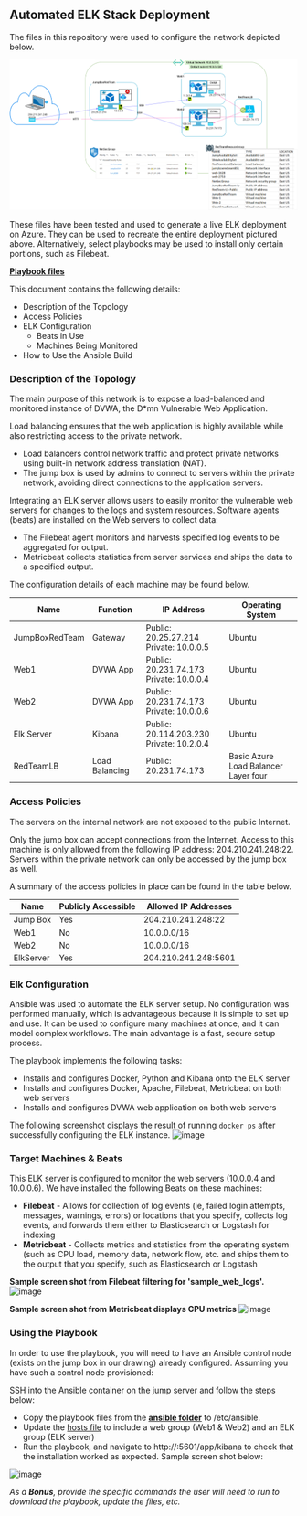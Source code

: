 ## Automated ELK Stack Deployment

The files in this repository were used to configure the network depicted below.

![alt text](https://github.com/tracylynnlangford/OSU-Cybersecurity-Bootcamp-Project-1/blob/116668774516c3de41511eeb95400aeedf10885d/diagrams/TracyLangfordWeek12_Homework.drawio.png "Logo Title Text 1")


These files have been tested and used to generate a live ELK deployment on Azure. They can be used to recreate the entire deployment pictured above. Alternatively, select playbooks may be used to install only certain portions, such as Filebeat.

[__Playbook files__](https://github.com/tracylynnlangford/OSU-Cybersecurity-Bootcamp-Project-1/tree/main/ansible)
  
This document contains the following details:
- Description of the Topology
- Access Policies
- ELK Configuration
  - Beats in Use
  - Machines Being Monitored
- How to Use the Ansible Build


### Description of the Topology

The main purpose of this network is to expose a load-balanced and monitored instance of DVWA, the D*mn Vulnerable Web Application.

Load balancing ensures that the web application is highly available while also restricting access to the private network.
- Load balancers control network traffic and protect private networks using built-in network address translation (NAT). 
- The jump box is used by admins to connect to servers within the private network, avoiding direct connections to the          application servers.

Integrating an ELK server allows users to easily monitor the vulnerable web servers for changes to the logs and system resources. Software agents (beats) are installed on the Web servers to collect data:  
- The Filebeat agent monitors and harvests specified log events to be aggregated for output.
- Metricbeat collects statistics from server services and ships the data to a specified output.

The configuration details of each machine may be found below.


| Name           | Function                                                                                                      | IP Address                                 | Operating System                    |
|----------------|---------------------------------------------------------------------------------------------------------------|--------------------------------------------|-------------------------------------|
| JumpBoxRedTeam | Gateway  | Public: 20.25.27.214<br>Private: 10.0.0.5  | Ubuntu |
| Web1           | DVWA App | Public: 20.231.74.173<br>Private: 10.0.0.4 | Ubuntu |
| Web2           | DVWA App | Public: 20.231.74.173<br>Private: 10.0.0.6 | Ubuntu |
| Elk Server     | Kibana   | Public: 20.114.203.230<br>Private: 10.2.0.4 | Ubuntu |
| RedTeamLB | Load Balancing | Public: 20.231.74.173 | Basic Azure Load Balancer<br>Layer four |

### Access Policies

The servers on the internal network are not exposed to the public Internet. 

Only the jump box can accept connections from the Internet. Access to this machine is only allowed from the following IP address: 204.210.241.248:22. Servers within the private network can only be accessed by the jump box as well.

A summary of the access policies in place can be found in the table below.

| Name     | Publicly Accessible | Allowed IP Addresses |
|----------|---------------------|----------------------|
| Jump Box | Yes                 | 204.210.241.248:22   |
| Web1     | No                  | 10.0.0.0/16          |
| Web2     | No                  | 10.0.0.0/16          |
| ElkServer| Yes                 | 204.210.241.248:5601 |

### Elk Configuration

Ansible was used to automate the ELK server setup. No configuration was performed manually, which is advantageous because it is simple to set up and use.  It can be used to configure many machines at once, and it can model complex workflows. 
The main advantage is a fast, secure setup process. 

The playbook implements the following tasks:
- Installs and configures Docker, Python and Kibana onto the ELK server
- Installs and configures Docker, Apache, Filebeat, Metricbeat on both web servers
- Installs and configures DVWA web application on both web servers

The following screenshot displays the result of running `docker ps` after successfully configuring the ELK instance.
![image](https://user-images.githubusercontent.com/47544604/160303171-270d5efb-6801-420c-9633-98a825956c60.png)

### Target Machines & Beats
This ELK server is configured to monitor the web servers (10.0.0.4 and 10.0.0.6).
We have installed the following Beats on these machines:
- **__Filebeat__** - Allows for collection of log events (ie, failed login attempts, messages, warnings, errors) or locations that you specify, collects log events, and forwards them either to Elasticsearch or Logstash for indexing
- **__Metricbeat__** - Collects metrics and statistics from the operating system (such as CPU load, memory data, network flow, etc. and ships them to the output that you specify, such as Elasticsearch or Logstash

**__Sample screen shot from Filebeat filtering for 'sample_web_logs'.__**
![image](https://user-images.githubusercontent.com/47544604/160513469-988af6fd-c01f-42b7-8ba2-98792bf127e2.png)

**__Sample screen shot from Metricbeat displays CPU metrics__**
![image](https://user-images.githubusercontent.com/47544604/160513960-7591cdd2-474f-48ec-bae3-ca4a061ae5c2.png)


### Using the Playbook
In order to use the playbook, you will need to have an Ansible control node (exists on the jump box in our drawing) already configured. Assuming you have such a control node provisioned: 

SSH into the Ansible container on the jump server and follow the steps below:
- Copy the playbook files from the [__ansible folder__](https://github.com/tracylynnlangford/OSU-Cybersecurity-Bootcamp-Project-1/tree/main/ansible) to /etc/ansible.
- Update the [hosts file](https://github.com/tracylynnlangford/OSU-Cybersecurity-Bootcamp-Project-1/blob/main/ansible/hosts.txt) to include a web group (Web1 & Web2) and an ELK group (ELK server)
- Run the playbook, and navigate to http://<external IP of ELK server>:5601/app/kibana to check that the installation worked as expected. Sample screen shot below:

![image](https://user-images.githubusercontent.com/47544604/160514677-f8dd8897-29b8-49b8-938e-1115ea4f07ef.png)


_As a **Bonus**, provide the specific commands the user will need to run to download the playbook, update the files, etc._
